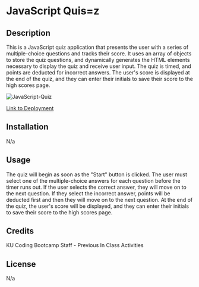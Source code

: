 # JavaScript Quis=z

## Description
This is a JavaScript quiz application that presents the user with a series of multiple-choice questions and tracks their score. It uses an array of objects to store the quiz questions, and dynamically generates the HTML elements necessary to display the quiz and receive user input. The quiz is timed, and points are deducted for incorrect answers. The user's score is displayed at the end of the quiz, and they can enter their initials to save their score to the high scores page.

![JavaScript-Quiz](https://user-images.githubusercontent.com/121253666/231937380-7f17ae10-8af6-4eef-8ea6-bd9aeb647d5b.gif)

[Link to Deployment](https://johndallasmoore.github.io/JavaScript-Quiz/)

## Installation
N/a

## Usage
The quiz will begin as soon as the "Start" button is clicked. The user must select one of the multiple-choice answers for each question before the timer runs out. If the user selects the correct answer, they will move on to the next question. If they select the incorrect answer, points will be deducted first and then they will move on to the next question. At the end of the quiz, the user's score will be displayed, and they can enter their initials to save their score to the high scores page.

## Credits
KU Coding Bootcamp Staff - Previous In Class Activities

## License
N/a